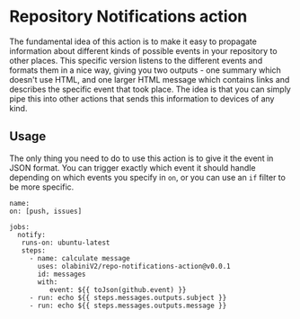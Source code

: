 # Repository Notifications action

The fundamental idea of this action is to make it easy to propagate information about different kinds of possible events
in your repository to other places. This specific version listens to the different events and formats them in a nice
way, giving you two outputs - one summary which doesn't use HTML, and one larger HTML message which contains links and
describes the specific event that took place. The idea is that you can simply pipe this into other actions that sends
this information to devices of any kind.


## Usage

The only thing you need to do to use this action is to give it the event in JSON format. You can trigger exactly which
event it should handle depending on which events you specify in `on`, or you can use an `if` filter to be more specific.

```workflow
name: 
on: [push, issues]

jobs:
  notify:
   runs-on: ubuntu-latest
   steps:
     - name: calculate message
       uses: olabiniV2/repo-notifications-action@v0.0.1
       id: messages
       with:
          event: ${{ toJson(github.event) }}
     - run: echo ${{ steps.messages.outputs.subject }} 
     - run: echo ${{ steps.messages.outputs.message }} 
```
